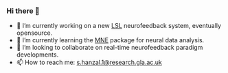 ### Hi there 👋

- 🧠 I’m currently working on a new <a href = "https://github.com/labstreaminglayer">LSL</a> neurofeedback system, eventually opensource.
- 🌱 I’m currently learning the <a href="https://github.com/mne-tools/mne-python">MNE</a> package for neural data analysis.
- 👯 I’m looking to collaborate on real-time neurofeedback paradigm developments.
- 📫 How to reach me: s.hanzal.1@research.gla.ac.uk
